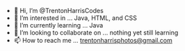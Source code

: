 - 👋 Hi, I’m @TrentonHarrisCodes
- 👀 I’m interested in ... Java, HTML, and CSS
- 🌱 I’m currently learning ... Java
- 💞️ I’m looking to collaborate on ... nothing yet still learning
- 📫 How to reach me ... trentonharrisphotos@gmail.com

<!---
TrentonHarrisCodes/TrentonHarrisCodes is a ✨ special ✨ repository because its `README.md` (this file) appears on your GitHub profile.
You can click the Preview link to take a look at your changes.
--->
